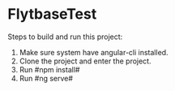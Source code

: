 # FlytbaseTest

Steps to build and run this project:

1. Make sure system have angular-cli installed.
2. Clone the project and enter the project.
3. Run #npm install#
4. Run #ng serve#